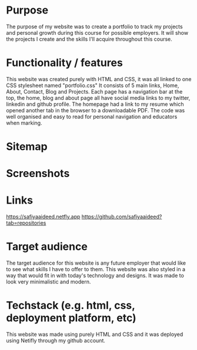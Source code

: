 



# Purpose
The purpose of my website was to create a portfolio to track my projects and personal growth during this course for possible employers. It will show the projects I create and the skills I'll acquire throughout this course.

# Functionality / features
This website was created purely with HTML and CSS, it was all linked to one CSS stylesheet named "portfolio.css" It consists of 5 main links, Home, About, Contact, Blog and Projects. Each page has a navigation bar at the top, the home, blog and about page all have social media links to my twitter, linkedin and github profile. The homepage had a link to my resume which opened another tab in the browser to a downloadable PDF. The code was well organised and easy to read for personal navigation and educators when marking.
# Sitemap
<a href="./sitemap.jpg"></a>

# Screenshots
<a href="./home.png"></a>
<a href=".mobilehomepage.png"></a>
<a href="./aboutme.png"></a>
<a href="./mobileaboutme.png"></a>
<a href="./contact.png"></a>
<a href="./contactmemobile.png"></a>
<a href="./blog.png"></a>
<a href="./mobileblog.png"></a>
<a href="./projects.png"></a>
<a href="./projectsmobile.png"></a>

# Links
https://safiyaaideed.netfly.app
https://github.com/safiyaaideed?tab=repositories

# Target audience
The target audience for this website is any future employer that would like to see what skills I have to offer to them. This website was also styled in a way that would fit in with today's technology and designs. It was made to look very minimalistic and modern.

# Techstack (e.g. html, css, deployment platform, etc)
This website was made using purely HTML and CSS and it was deployed using Netifly through my github account.
